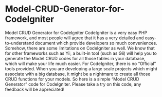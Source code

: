 Model-CRUD-Generator-for-CodeIgniter
====================================

Model CRUD Generator for CodeIgniter
CodeIgniter is a very easy PHP framework, and most people 
will agree that it has a very detailed and easy-to-understand 
document which provide developers so much conveniences.
Somehow, there are some limitations on CodeIgniter as well. 
We know that for other frameworks such as Yii, a built-in tool 
(such as Gii) will help you to generate the Model CRUD codes for 
all those tables in your database, which will make your life much 
easier. For CodeIgniter, there is no “Official” tools provided. When 
you are developing a large scale projects which might associate 
with a big database, it might be a nightmare to create all those 
CRUD functions for your models.
So here is a simple “Model CRUD Generator” code for CodeIgniter. 
Please take a try on this code, any feedback will be appreciated!

